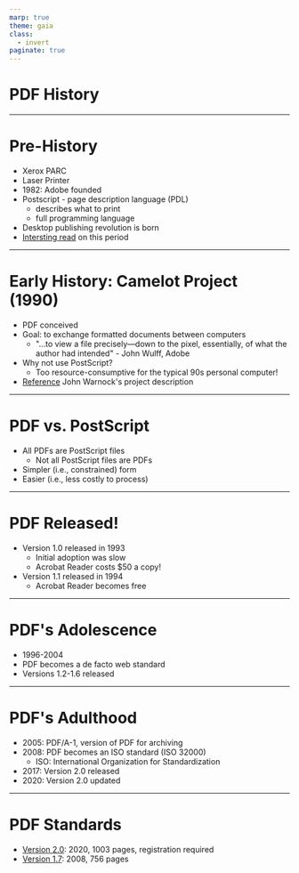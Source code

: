 ```yaml
---
marp: true
theme: gaia
class:
  - invert
paginate: true
---
```

<!-- _class: lead -->
# PDF History

---
# Pre-History
* Xerox PARC
* Laser Printer
* 1982: Adobe founded 
* Postscript - page description language (PDL)
    * describes what to print
    * full programming language
* Desktop publishing revolution is born
* [Intersting read](https://computerhistory.org/blog/postscript-a-digital-printing-press/) on this period
---
# Early History: Camelot Project (1990)
* PDF conceived
* Goal: to exchange formatted documents between computers
   * "...to view a file precisely—down to the pixel, essentially, of what the author had intended" - John Wulff, Adobe
* Why not use PostScript?
   * Too resource-consumptive for the typical 90s personal computer!
* [Reference](https://www.pdfa.org/norm-refs/warnock_camelot.pdf) John Warnock's project description

---
# PDF vs. PostScript
* All PDFs are PostScript files
   * Not all PostScript files are PDFs
* Simpler (i.e., constrained) form
* Easier (i.e., less costly to process)
---
# PDF Released!
* Version 1.0 released in 1993
  * Initial adoption was slow
  * Acrobat Reader costs $50 a copy!
* Version 1.1 released in 1994 
  * Acrobat Reader becomes free
---
# PDF's Adolescence
* 1996-2004 
* PDF becomes a de facto web standard
* Versions 1.2-1.6 released
---
# PDF's Adulthood
* 2005: PDF/A-1, version of PDF for archiving
* 2008: PDF becomes an ISO standard (ISO 32000)
   * ISO: International Organization for Standardization
* 2017: Version 2.0 released
* 2020: Version 2.0 updated
---
# PDF Standards
* [Version 2.0](https://pdfa.org/sponsored-standards/): 2020, 1003 pages, registration required
* [Version 1.7](https://opensource.adobe.com/dc-acrobat-sdk-docs/pdfstandards/PDF32000_2008.pdf): 2008, 756 pages
  
